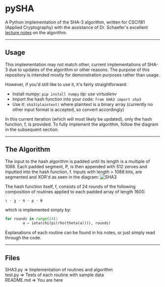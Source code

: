 # pySHA
A Python implementation of the SHA-3 algorithm, written for CSCI181 (Applied Cryptography) with the assistance of Dr. Schaefer's excellent [lecture notes](http://math.scu.edu/~eschaefe/book.pdf) on the algorithm.

___
## Usage
This implementation may not match other, current implementations of SHA-3 due to updates of the algorithm or other reasons. The purpose of this repository is intended mostly for demonstration purposes rather than usage.

However, if you'd still like to use it, it's fairly straightforward:

+ Install numpy: `pip install numpy` *tip: use virtualenv*
+ Import the hash function into your code:
`from SHA3 import sha3`
+ Use it:
`sha3(plaintext)` where plaintext is a binary array (currently no other input format is accepted, so convert accordingly)

In this current iteration (which will most likely be updated), only the hash function, f, is provided. To fully implement the algorithm, follow the diagram in the subsequent section.
___
## The Algorithm
The input to the hash algorithm is padded until its length is a multiple of 1088. Each padded segment, P, is then appended with 512 zeroes and inputted into the hash function, f. Inputs with length > 1088 bits, are segmented and XOR'd as seen in the diagram:
![SHA3](http://i.imgur.com/jseyReF.png)

The hash function itself, f, consists of 24 rounds of the following composition of routines applied to each padded array of length 1600:

`ι ◦ χ ◦ π ◦ ρ ◦ θ`  

which is implemented simply by:
```python
for rounds in range(24):
        a = iota(chi(pi(rho(theta(a)))), rounds)
```
Explanations of each routine can be found in his notes, or just simply read through the code.
___
## Files
SHA3.py => Implementation of routines and algorithm  
test.py => Tests of each routine with sample data  
README.md  => You are here
